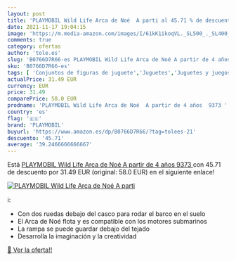```yaml
---
layout: post
title: 'PLAYMOBIL Wild Life Arca de Noé  A parti al 45.71 % de descuento'
date: 2021-11-17 19:04:15
image: 'https://m.media-amazon.com/images/I/61kK1ikoqVL._SL500_._SL400_.jpg'
comments: true
category: ofertas
author: 'tole.es'
slug: 'B0766D7R66-es PLAYMOBIL Wild Life Arca de Noé A partir de 4 años 9373'
sku: 'B0766D7R66-es'
tags: [ 'Conjuntos de figuras de juguete','Juguetes','Juguetes y juegos','Muñecos y figuras','playmobil', ]
actualPrice: 31.49 EUR
currency: EUR
price: 31.49
comparePrice: 58.0 EUR
prodname: 'PLAYMOBIL Wild Life Arca de Noé  A partir de 4 años  9373 '
country: 'es'
flag: '🇪🇸'
brand: 'PLAYMOBIL'
buyurl: 'https://www.amazon.es/dp/B0766D7R66/?tag=tolees-21'
descuento: '45.71'
average: '39.2466666666667'
---
```


Está [PLAYMOBIL Wild Life Arca de Noé  A partir de 4 años  9373 ](https://www.amazon.es/dp/B0766D7R66/?tag=tolees-21) con 45.71 de descuento por 31.49 EUR (original: 58.0 EUR) en el siguiente enlace!

[![PLAYMOBIL Wild Life Arca de Noé  A parti](https://m.media-amazon.com/images/I/61kK1ikoqVL._SL500_._SL400_.jpg)](https://www.amazon.es/dp/B0766D7R66/?tag=tolees-21)

ℹ️:

- Con dos ruedas debajo del casco para rodar el barco en el suelo
- El Arca de Noé flota y es compatible con los motores submarinos
- La rampa se puede guardar debajo del tejado
- Desarrolla la imaginación y la creatividad

[🛒 Ver la oferta!!](https://www.amazon.es/dp/B0766D7R66/?tag=tolees-21)
